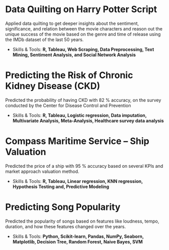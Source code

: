 # Data Quilting on Harry Potter Script
Applied data quilting to get deeper insights about the sentiment, significance, and relation between the movie characters and reason out the unique success of the movie based on the genre and time of release using the IMDb dataset of the last 50 years.

- Skills & Tools: **R, Tableau, Web Scraping, Data Preprocessing, Text Mining, Sentiment Analysis, and Social Network Analysis**

# Predicting the Risk of Chronic Kidney Disease (CKD)
Predicted the probability of having CKD with 82 % accuracy, on the survey conducted by the Center for Disease Control and Prevention

- Skills & Tools: **R, Tableau, Logistic regression, Data imputation, Multivariate Analysis, Meta-Analysis, Healthcare survey data analysis**

# Compass Maritime Service – Ship Valuation
Predicted the price of a ship with 95 % accuracy based on several KPIs and market approach valuation method.

- Skills & Tools: **R, Tableau, Linear regression, KNN regression, Hypothesis Testing and, Predictive Modeling**

# Predicting Song Popularity
Predicted the popularity of songs based on features like loudness, tempo, duration, and how these features changed over the years. 

- Skills & Tools: **Python, Scikit-learn, Pandas, NumPy, Seaborn, Matplotlib, Decision Tree, Random Forest, Naive Bayes, SVM**
